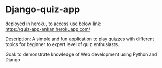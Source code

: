 # Django-quiz-app

deployed in heroku, to access use below link:  
https://quiz-app-ankan.herokuapp.com/
  
Description: A simple and fun application to play quizzes with different topics for beginner to expert level of quiz enthusiasts.  

Goal: to demonstrate knowledge of Web development using Python and Django  
